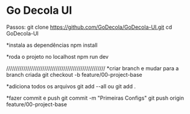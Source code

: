 # Go Decola UI
Passos: 
git clone https://github.com/GoDecola/GoDecola-UI.git
cd GoDecola-UI

*instala as dependências
npm install

*roda o projeto no localhost
npm run dev

////////////////////////////////////////////////////
*criar branch e mudar para a branch criada
git checkout -b feature/00-project-base

*adiciona todos os arquivos
git add --all ou git add .

*fazer commit e push
git commit -m "Primeiras Configs"
git push origin feature/00-project-base